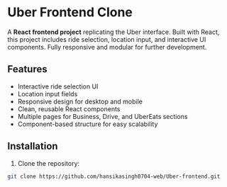 # Uber Frontend Clone

A **React frontend project** replicating the Uber interface. Built with React, this project includes ride selection, location input, and interactive UI components. Fully responsive and modular for further development.

## Features

- Interactive ride selection UI  
- Location input fields  
- Responsive design for desktop and mobile  
- Clean, reusable React components  
- Multiple pages for Business, Drive, and UberEats sections  
- Component-based structure for easy scalability  

## Installation

1. Clone the repository:

```bash
git clone https://github.com/hansikasingh0704-web/Uber-frontend.git
